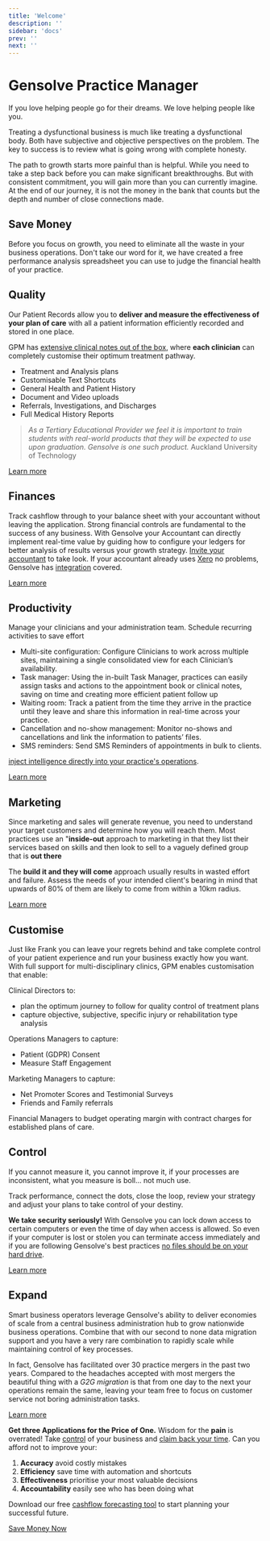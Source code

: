 ```yaml
---
title: 'Welcome'
description: ''
sidebar: 'docs'
prev: ''
next: ''
---
```


# Gensolve Practice Manager

If you love helping people go for their dreams. We love helping people like you.

Treating a dysfunctional business is much like treating a dysfunctional body. Both have subjective and objective perspectives on the problem. The key to success is to review what is going wrong with complete honesty.

The path to growth starts more painful than is helpful. While you need to take a step back before you can make significant breakthroughs. But with consistent commitment, you will gain more than you can currently imagine. At the end of our journey, it is not the money in the bank that counts but the depth and number of close connections made.

## Save Money

Before you focus on growth, you need to eliminate all the waste in your business operations. Don't take our word for it, we have created a free performance analysis spreadsheet you can use to judge the financial health of your practice.

## Quality

Our Patient Records allow you to **deliver and measure the effectiveness of your plan of care** with all a patient information efficiently recorded and stored in one place.

GPM has [extensive clinical notes out of the box](/docs/features/practice-manager/client-records/), where **each clinician** can completely customise their optimum treatment pathway.

- Treatment and Analysis plans
- Customisable Text Shortcuts
- General Health and Patient History
- Document and Video uploads
- Referrals, Investigations, and Discharges
- Full Medical History Reports

> _As a Tertiary Educational Provider we feel it is important to train students with real-world products that they will be expected to use upon graduation. Gensolve is one such product._ Auckland University of Technology

[Learn more](/docs/growth/)

## Finances

Track cashflow through to your balance sheet with your accountant without leaving the application. Strong financial controls are fundamental to the success of any business. With Gensolve your Accountant can directly implement real-time value by guiding how to configure your ledgers for better analysis of results versus your growth strategy. [Invite your accountant](/docs/roles/accountant) to take look. If your accountant already uses [Xero](https://www.xero.com/) no problems, Gensolve has [integration](/docs/features/integrations/) covered.

[Learn more](/docs/growth/finances/)

## Productivity

Manage your clinicians and your administration team. Schedule recurring activities to save effort

- Multi-site configuration: Configure Clinicians to work across multiple sites, maintaining a single consolidated view for each Clinician’s availability.
- Task manager: Using the in-built Task Manager, practices can easily assign tasks and actions to the appointment book or clinical notes, saving on time and creating more efficient patient follow up
- Waiting room: Track a patient from the time they arrive in the practice until they leave and share this information in real-time across your practice.
- Cancellation and no-show management: Monitor no-shows and cancellations and link the information to patients’ files.
- SMS reminders: Send SMS Reminders of appointments in bulk to clients.

[inject intelligence directly into your practice's operations](/docs/features/workflows/).

[Learn more](/docs/growth/)

## Marketing

Since marketing and sales will generate revenue, you need to understand your target customers and determine how you will reach them. Most practices use an "**inside-out** approach to marketing in that they list their services based on skills and then look to sell to a vaguely defined group that is **out there**

The **build it and they will come** approach usually results in wasted effort and failure. Assess the needs of your intended client's bearing in mind that upwards of 80% of them are likely to come from within a 10km radius.

[Learn more](/docs/growth/)

## Customise

Just like Frank you can leave your regrets behind and take complete control of your patient experience and run your business exactly how you want. With full support for multi-disciplinary clinics, GPM enables customisation that enable:

Clinical Directors to:

- plan the optimum journey to follow for quality control of treatment plans
- capture objective, subjective, specific injury or rehabilitation type analysis

Operations Managers to capture:

- Patient (GDPR) Consent
- Measure Staff Engagement

Marketing Managers to capture:

- Net Promoter Scores and Testimonial Surveys
- Friends and Family referrals

Financial Managers to budget operating margin with contract charges for established plans of care.

## Control

If you cannot measure it, you cannot improve it, if your processes are inconsistent, what you measure is boll... not much use.

Track performance, connect the dots, close the loop, review your strategy and adjust your plans to take control of your destiny.

**We take security seriously!** With Gensolve you can lock down access to certain computers or even the time of day when access is allowed. So even if your computer is lost or stolen you can terminate access immediately and if you are following Gensolve's best practices [no files should be on your hard drive](/docs/growth/compliance/file-management).

[Learn more](/docs/control/)

## Expand

Smart business operators leverage Gensolve's ability to deliver economies of scale from a central business administration hub to grow nationwide business operations. Combine that with our second to none data migration support and you have a very rare combination to rapidly scale while maintaining control of key processes.

In fact, Gensolve has facilitated over 30 practice mergers in the past two years. Compared to the headaches accepted with most mergers the beautiful thing with a _G2G migration_ is that from one day to the next your operations remain the same, leaving your team free to focus on customer service not boring administration tasks.

[Learn more](/docs/growth/expansion/)

**Get three Applications for the Price of One.** Wisdom for the **pain** is overrated! Take [control](/docs/control/) of your business and [claim back your time](/docs/journey/demo/). Can you afford not to improve your:

1. **Accuracy** avoid costly mistakes
2. **Efficiency** save time with automation and shortcuts
3. **Effectiveness** prioritise your most valuable decisions
4. **Accountability** easily see who has been doing what

Download our free [cashflow forecasting tool](https://drive.google.com/a/gensolve.com/uc?authuser=0&id=11f6rMWAp61vytiQfZq2xvCX2sOnvI2fn&export=download) to start planning your successful future.

<a
  href="https://drive.google.com/a/gensolve.com/uc?authuser=0&id=11f6rMWAp61vytiQfZq2xvCX2sOnvI2fn&export=download">Save Money Now</a>

